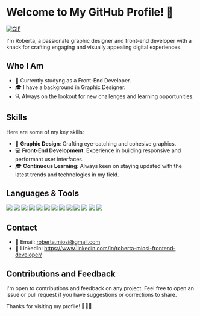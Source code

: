 # Welcome to My GitHub Profile! 👋

[![GIF](https://media.giphy.com/media/l7zabeVIt16efVp6wg/giphy.gif)](https://giphy.com/gifs/l7zabeVIt16efVp6wg)


I'm Roberta, a passionate graphic designer and front-end developer with a knack for crafting engaging and visually appealing digital experiences.

## Who I Am

- 💼 Currently studyng as a Front-End Developer.
- 🎓 I have a background in Graphic Designer.
- 🔍 Always on the lookout for new challenges and learning opportunities.

## Skills

Here are some of my key skills:

- 🎨 **Graphic Design**: Crafting eye-catching and cohesive graphics.
- 💻 **Front-End Development**: Experience in building responsive and performant user interfaces.
- 🎓 **Continuous Learning**: Always keen on staying updated with the latest trends and technologies in my field.

## Languages & Tools
![](https://github.com/RobertaMi89/loghi/blob/main/ai.png)  ![](https://github.com/RobertaMi89/loghi/blob/main/ps.png) ![](https://github.com/RobertaMi89/loghi/blob/main/html.png)  ![](https://github.com/RobertaMi89/loghi/blob/main/css.png) ![](https://github.com/RobertaMi89/loghi/blob/main/JavaScript-logo.png)  ![](https://github.com/RobertaMi89/loghi/blob/main/typescript.jpg) ![](https://github.com/RobertaMi89/loghi/blob/main/bootstrap.png)  ![](https://github.com/RobertaMi89/loghi/blob/main/tailwind.jpg) ![](https://github.com/RobertaMi89/loghi/blob/main/React-icon.svg.png)   ![](https://github.com/RobertaMi89/loghi/blob/main/next.jpg) ![](https://github.com/RobertaMi89/loghi/blob/main/sass.jpeg)  ![](https://github.com/RobertaMi89/loghi/blob/main/postman.png) ![](https://github.com/RobertaMi89/loghi/blob/main/vs.jpeg)

## Contact

- 📧 Email: roberta.miosi@gmail.com
- 🔗 LinkedIn: https://www.linkedin.com/in/roberta-miosi-frontend-developer/

## Contributions and Feedback

I'm open to contributions and feedback on any project. Feel free to open an issue or pull request if you have suggestions or corrections to share.

Thanks for visiting my profile! 👨‍💻🚀
